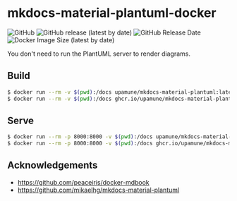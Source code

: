 # mkdocs-material-plantuml-docker

![GitHub](https://img.shields.io/github/license/upamune/mkdocs-material-plantuml-docker?style=flat-square)
![GitHub release (latest by date)](https://img.shields.io/github/v/release/upamune/mkdocs-material-plantuml-docker?style=flat-square)
![GitHub Release Date](https://img.shields.io/github/release-date/upamune/mkdocs-material-plantuml-docker?style=flat-square)
![Docker Image Size (latest by date)](https://img.shields.io/docker/image-size/upamune/mkdocs-material-plantuml?style=flat-square)

You don't need to run the PlantUML server to render diagrams.

## Build

```bash
$ docker run --rm -v $(pwd):/docs upamune/mkdocs-material-plantuml:latest build
$ docker run --rm -v $(pwd):/docs ghcr.io/upamune/mkdocs-material-plantuml:latest build
```

## Serve

```bash
$ docker run --rm -p 8000:8000 -v $(pwd):/docs upamune/mkdocs-material-plantuml:latest
$ docker run --rm -p 8000:8000 -v $(pwd):/docs ghcr.io/upamune/mkdocs-material-plantuml:latest # OR GitHub Packages
```

## Acknowledgements

- https://github.com/peaceiris/docker-mdbook
- https://github.com/mikaelhg/mkdocs-material-plantuml
